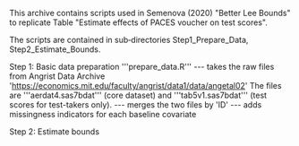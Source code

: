 This archive contains scripts used in Semenova (2020) "Better Lee Bounds" to replicate Table "Estimate effects of PACES voucher 
on test scores".

The scripts are contained in sub‐directories Step1_Prepare_Data, Step2_Estimate_Bounds.

Step 1: Basic data preparation
'''prepare_data.R''' 
     --- takes the raw files from Angrist Data Archive 'https://economics.mit.edu/faculty/angrist/data1/data/angetal02'
         The files are '''aerdat4.sas7bdat''' (core dataset) and '''tab5v1.sas7bdat''' (test scores for test-takers only).
     --- merges the two files by 'ID'
     --- adds missingness indicators for each baseline covariate
     
Step 2: Estimate bounds
 
   
